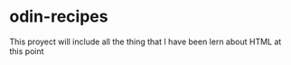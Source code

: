 # odin-recipes
This proyect will include all the thing that I have been lern about HTML at this point

